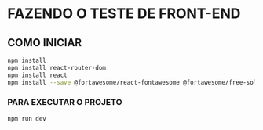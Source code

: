 # FAZENDO O TESTE DE FRONT-END
## COMO INICIAR

```bash
npm install
npm install react-router-dom
npm install react
npm install --save @fortawesome/react-fontawesome @fortawesome/free-solid-svg-icons @fortawesome/free-brands-svg-icons
```
### PARA EXECUTAR O PROJETO 

```bash
npm run dev
```